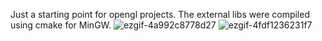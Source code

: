 Just a starting point for opengl projects. The external libs were compiled using cmake for MinGW.
![ezgif-4a992c8778d27](https://github.com/user-attachments/assets/31c39894-acd6-4cf5-9df8-3bde7304e1f7)
![ezgif-4fdf1236231f7](https://github.com/user-attachments/assets/e8d83f0e-31a9-46d7-8e6d-88a99a140f87)
